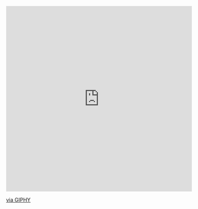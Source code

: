 <div style="width:100%;height:0;padding-bottom:100%;position:relative;"><iframe src="https://giphy.com/embed/cFlrCthixcb3B6hqwY" width="100%" height="100%" style="position:absolute" frameBorder="0" class="giphy-embed" allowFullScreen></iframe></div><p><a href="https://giphy.com/gifs/squishiverse-anime-relax-slime-cFlrCthixcb3B6hqwY">via GIPHY</a></p>
<!--
**pratham-darooka/pratham-darooka** is a ✨ _special_ ✨ repository because its `README.md` (this file) appears on your GitHub profile.

Here are some ideas to get you started:

- 🔭 I’m currently working on ...
- 🌱 I’m currently learning ...
- 👯 I’m looking to collaborate on ...
- 🤔 I’m looking for help with ...
- 💬 Ask me about ...
- 📫 How to reach me: ...
- 😄 Pronouns: ...
- ⚡ Fun fact: ...
-->

